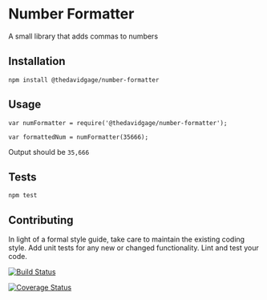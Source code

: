 Number Formatter
=========

A small library that adds commas to numbers

## Installation

  `npm install @thedavidgage/number-formatter`

## Usage

    var numFormatter = require('@thedavidgage/number-formatter');

    var formattedNum = numFormatter(35666);
  
  
  Output should be `35,666`


## Tests

  `npm test`

## Contributing

In light of a formal style guide, take care to maintain the existing coding style. Add unit tests for any new or changed functionality. Lint and test your code.

[![Build Status](https://travis-ci.org/TheDavidGage/number-formatter.svg?branch=master)](https://travis-ci.org/TheDavidGage/number-formatter)

[![Coverage Status](https://coveralls.io/repos/github/TheDavidGage/number-formatter/badge.svg?branch=master)](https://coveralls.io/github/TheDavidGage/number-formatter?branch=master)